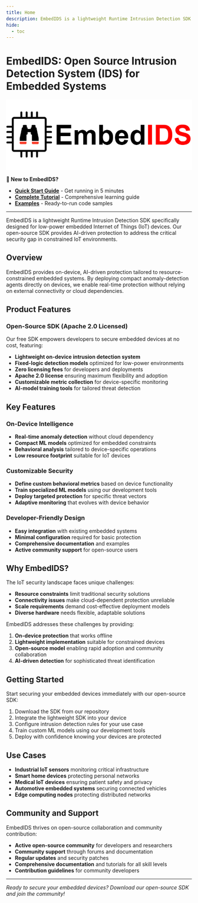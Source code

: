 ```yaml
---
title: Home 
description: EmbedIDS is a lightweight Runtime Intrusion Detection SDK specifically designed for low-power embedded Internet of Things (IoT) devices. Our open-source SDK provides AI-driven protection to address the critical security gap in constrained IoT environments.
hide:
  - toc
---
```


# EmbedIDS: Open Source Intrusion Detection System (IDS) for Embedded Systems

![EmbedIDS Logo](assets/images/embedIDS_logo_text.png)

**🚀 New to EmbedIDS?** 
- **[Quick Start Guide](quickstart.md)** - Get running in 5 minutes
- **[Complete Tutorial](tutorial.md)** - Comprehensive learning guide
- **[Examples](https://github.com/samiralavi/EmbedIDS/tree/main/examples)** - Ready-to-run code samples

---

EmbedIDS is a lightweight Runtime Intrusion Detection SDK specifically designed for low-power embedded Internet of Things (IoT) devices. Our open-source SDK provides AI-driven protection to address the critical security gap in constrained IoT environments.

## Overview

EmbedIDS provides on-device, AI-driven protection tailored to resource-constrained embedded systems. By deploying compact anomaly-detection agents directly on devices, we enable real-time protection without relying on external connectivity or cloud dependencies.

## Product Features

### Open-Source SDK (Apache 2.0 Licensed)
Our free SDK empowers developers to secure embedded devices at no cost, featuring:

- **Lightweight on-device intrusion detection system**
- **Fixed-logic detection models** optimized for low-power environments
- **Zero licensing fees** for developers and deployments
- **Apache 2.0 license** ensuring maximum flexibility and adoption
- **Customizable metric collection** for device-specific monitoring
- **AI-model training tools** for tailored threat detection

## Key Features

### On-Device Intelligence
- **Real-time anomaly detection** without cloud dependency
- **Compact ML models** optimized for embedded constraints
- **Behavioral analysis** tailored to device-specific operations
- **Low resource footprint** suitable for IoT devices

### Customizable Security
- **Define custom behavioral metrics** based on device functionality
- **Train specialized ML models** using our development tools
- **Deploy targeted protection** for specific threat vectors
- **Adaptive monitoring** that evolves with device behavior

### Developer-Friendly Design
- **Easy integration** with existing embedded systems
- **Minimal configuration** required for basic protection
- **Comprehensive documentation** and examples
- **Active community support** for open-source users

## Why EmbedIDS?

The IoT security landscape faces unique challenges:

- **Resource constraints** limit traditional security solutions
- **Connectivity issues** make cloud-dependent protection unreliable
- **Scale requirements** demand cost-effective deployment models
- **Diverse hardware** needs flexible, adaptable solutions

EmbedIDS addresses these challenges by providing:

1. **On-device protection** that works offline
2. **Lightweight implementation** suitable for constrained devices
3. **Open-source model** enabling rapid adoption and community collaboration
4. **AI-driven detection** for sophisticated threat identification

## Getting Started

Start securing your embedded devices immediately with our open-source SDK:

1. Download the SDK from our repository
2. Integrate the lightweight SDK into your device
3. Configure intrusion detection rules for your use case
4. Train custom ML models using our development tools
5. Deploy with confidence knowing your devices are protected

## Use Cases

- **Industrial IoT sensors** monitoring critical infrastructure
- **Smart home devices** protecting personal networks
- **Medical IoT devices** ensuring patient safety and privacy
- **Automotive embedded systems** securing connected vehicles
- **Edge computing nodes** protecting distributed networks

## Community and Support

EmbedIDS thrives on open-source collaboration and community contribution:

- **Active open-source community** for developers and researchers
- **Community support** through forums and documentation
- **Regular updates** and security patches
- **Comprehensive documentation** and tutorials for all skill levels
- **Contribution guidelines** for community developers

---

*Ready to secure your embedded devices? Download our open-source SDK and join the community!*